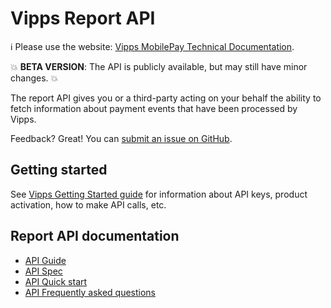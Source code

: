 <!-- START_METADATA
---
title: Introduction
sidebar_position: 1
pagination_next: null
pagination_prev: null
---
END_METADATA -->

# Vipps Report API

<!-- START_COMMENT -->

ℹ️ Please use the website:
[Vipps MobilePay Technical Documentation](https://vippsas.github.io/vipps-developer-docs/docs/APIs/report-api).

<!-- END_COMMENT -->

💥 **BETA VERSION**: The API is publicly available, but may still have minor changes. 💥

The report API gives you or a third-party acting on your behalf the ability to
fetch information about payment events that have been processed by Vipps.

Feedback? Great! You can
[submit an issue on GitHub](https://github.com/vippsas/vipps-report-api/issues).

## Getting started

See
[Vipps Getting Started guide](https://vippsas.github.io/vipps-developer-docs/docs/vipps-developers/vipps-getting-started)
for information about API keys, product activation, how to make API calls, etc.

## Report API documentation

* [API Guide](./api-guide/README.md)
* [API Spec](https://vippsas.github.io/vipps-developer-docs/api/report)
* [API Quick start](vipps-report-api-quick-start.md)
* [API Frequently asked questions](vipps-report-api-faq.md)
